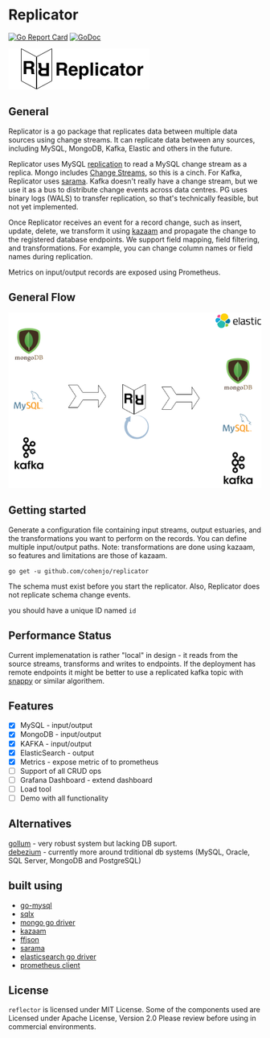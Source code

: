 # Replicator
[![Go Report Card](https://goreportcard.com/badge/github.com/cohenjo/replicator)](https://goreportcard.com/report/github.com/cohenjo/replicator)
[![GoDoc](https://godoc.org/github.com/cohenjo/replicator?status.svg)](https://godoc.org/github.com/cohenjo/replicator)

![replicator logo](docs/replicator_long_logo.png)

## General
Replicator is a go package that replicates data between multiple data sources using change streams.
It can replicate data between any sources, including MySQL, MongoDB, Kafka, Elastic and others in the future.

Replicator uses MySQL [replication](https://github.com/siddontang/go-mysql#replication) to read a MySQL change stream as a replica.
Mongo includes [Change Streams](https://docs.mongodb.com/manual/changeStreams/#change-streams), so this is a cinch.
For Kafka, Replicator uses [sarama](https://github.com/Shopify/sarama). Kafka doesn't really have a change stream, but we use it as a bus to distribute change events across data centres. 
PG uses binary logs (WALS) to transfer replication, so that's technically feasible, but not yet implemented.

Once Replicator receives an event for a record change, such as insert, update, delete, we transform it using [kazaam](https://github.com/qntfy/kazaam) and propagate the change to the registered database endpoints.
We support field mapping, field filtering, and transformations. For example, you can change column names or field names during replication.

Metrics on input/output records are exposed using Prometheus.

## General Flow

![data flow](docs/replicator_flow.png)

## Getting started

Generate a configuration file containing input streams, output estuaries, and the transformations you want to perform on the records.
You can define multiple input/output paths.
Note: transformations are done using kazaam, so features and limitations are those of kazaam.
```
go get -u github.com/cohenjo/replicator
```

The schema must exist before you start the replicator. Also, Replicator does not replicate schema change events.

you should have a unique ID named `id` 


## Performance Status

Current implemenatation is rather "local" in design - it reads from the source streams, transforms and writes to endpoints.
If the deployment has remote endpoints it might be better to use a replicated kafka topic with [snappy](https://github.com/golang/snappy) or similar algorithem.


## Features

 - [x] MySQL - input/output
 - [x] MongoDB - input/output
 - [x] KAFKA - input/output
 - [x] ElasticSearch - output
 - [x] Metrics - expose metric of to prometheus
 - [ ] Support of all CRUD ops
 - [ ] Grafana Dashboard - extend dashboard
 - [ ] Load tool 
 - [ ] Demo with all functionality

## Alternatives

[gollum](https://github.com/trivago/gollum) - very robust system but lacking DB suport.  
[debezium](https://debezium.io) - currently more around trditional db systems (MySQL, Oracle, SQL Server, MongoDB and PostgreSQL)



## built using
- [go-mysql](https://github.com/siddontang/go-mysql)
- [sqlx](https://github.com/jmoiron/sqlx)
- [mongo go driver](https://github.com/mongodb/mongo-go-driver)
- [kazaam](https://github.com/qntfy/kazaam)
- [ffjson](https://github.com/pquerna/ffjson)
- [sarama](https://github.com/Shopify/sarama)
- [elasticsearch go driver](github.com/elastic/go-elasticsearch)
- [prometheus client](https://github.com/prometheus/client_golang/)

## License
`reflector` is licensed under MIT License. 
Some of the components used are Licensed under Apache License, Version 2.0
Please review before using in commercial environments.
